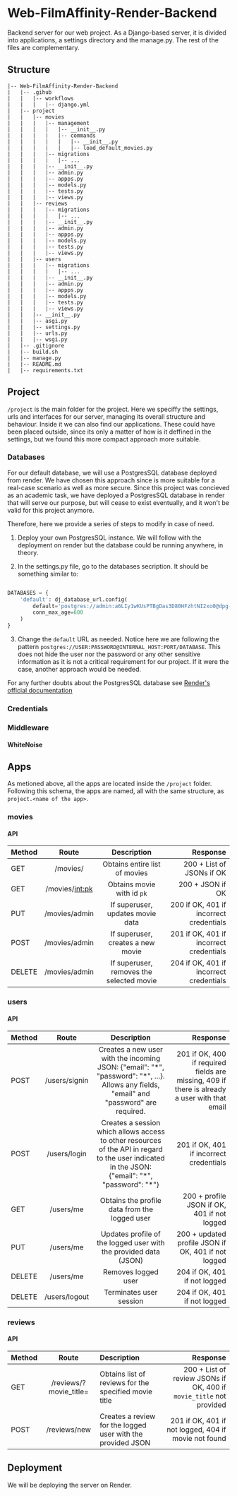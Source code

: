# Web-FilmAffinity-Render-Backend

Backend server for our web project. As a Django-based server, it is divided into applications, a settings directory and the manage.py. The rest of the files are complementary.

## Structure

```
|-- Web-FilmAffinity-Render-Backend
|   |-- .gihub
|   |   |-- workflows
|   |   |   |-- django.yml
|   |-- project
|   |   |-- movies
|   |   |   |-- management
|   |   |   |   |-- __init__.py
|   |   |   |   |-- commands
|   |   |   |   |   |-- __init__.py
|   |   |   |   |   |-- load_default_movies.py
|   |   |   |-- migrations
|   |   |   |   |-- ...
|   |   |   |-- __init__.py
|   |   |   |-- admin.py
|   |   |   |-- appps.py
|   |   |   |-- models.py
|   |   |   |-- tests.py
|   |   |   |-- views.py
|   |   |-- reviews
|   |   |   |-- migrations
|   |   |   |   |-- ...
|   |   |   |-- __init__.py
|   |   |   |-- admin.py
|   |   |   |-- appps.py
|   |   |   |-- models.py
|   |   |   |-- tests.py
|   |   |   |-- views.py
|   |   |-- users
|   |   |   |-- migrations
|   |   |   |   |-- ...
|   |   |   |-- __init__.py
|   |   |   |-- admin.py
|   |   |   |-- appps.py
|   |   |   |-- models.py
|   |   |   |-- tests.py
|   |   |   |-- views.py
|   |   |-- __init__.py
|   |   |-- asgi.py
|   |   |-- settings.py
|   |   |-- urls.py
|   |   |-- wsgi.py
|   |-- .gitignore
|   |-- build.sh
|   |-- manage.py
|   |-- README.md
|   |-- requirements.txt
```

## Project

`/project` is the main folder for the project. Here we speciffy the settings, urls and interfaces for our server, managing its overall structure and behaviour. Inside it we can also find our applications. These could have been placed outside, since its only a matter of how is it deffined in the settings, but we found this more compact approach more suitable.

### Databases

For our default database, we will use a PostgresSQL database deployed from render. We have chosen this approach since is more suitable for a real-case scenario as well as more secure. Since this project was concieved as an academic task, we have deployed a PostgresSQL database in render that will serve our purpose, but will cease to exist eventually, and it won't be valid for this project anymore.

Therefore, here we provide a series of steps to modify in case of need.

1. Deploy your own PostgresSQL instance. We will follow with the deployment on render but the database could be running anywhere, in theory.

2. In the settings.py file, go to the databases secription. It should be something similar to:

```python

DATABASES = {
    'default': dj_database_url.config(
        default='postgres://admin:a6LIy1wKUsPTBgDas3D80HFzhtNI2xo0@dpg-cp1igp8l5elc73ettn70-a.frankfurt-postgres.render.com/default_u7ug',
        conn_max_age=600
    )
}

```

3. Change the `default` URL as needed. Notice here we are following the pattern ``postgres://USER:PASSWORD@INTERNAL_HOST:PORT/DATABASE``. This does not hide the user nor the password or any other sensitive information as it is not a critical requirement for our project. If it were the case, another approach would be needed.

For any further doubts about the PostgresSQL database see [Render's official documentation](https://docs.render.com/databases)

### Credentials

### Middleware

#### WhiteNoise

## Apps

As metioned above, all the apps are located inside the `/project` folder. Following this schema, the apps are named, all with the same structure, as `project.<name of the app>`.

### movies

#### API


| Method | Route              | Description                                   | Response                                               |
|:--------|:----------------:|:---------------------------------------------:|--------------------------------------------------------:|
| GET    | /movies/          | Obtains entire list of movies                 | 200 + List of JSONs if OK                               |
| GET    | /movies/<int:pk>  | Obtains movie with id `pk`                    | 200 + JSON if OK                                        |
| PUT    | /movies/admin     | If superuser, updates movie data              | 200 if OK, 401 if incorrect credentials                 |
| POST   | /movies/admin     | If superuser, creates a new movie             | 201 if OK, 401 if incorrect credentials                 |
| DELETE | /movies/admin     | If superuser, removes the selected movie      | 204 if OK, 401 if incorrect credentials                 |


### users

#### API


| Method  | Route         | Description                                                                   | Response         |
|:--------|:-------------:|:-----------------------------------------------------------------------------:|-----------------:|
| POST   | /users/signin  | Creates a new user with the incoming JSON: {"email": "\*", "password": "\*", ...}. Allows any fields, "email" and "password" are required. | 201 if OK, 400 if required fields are missing, 409 if there is already a user with that email |
| POST   | /users/login   | Creates a session which allows access to other resources of the API in regard to the user indicated in the JSON: {"email": "\*", "password": "\*"} | 201 if OK, 401 if incorrect credentials                                                       |
| GET    | /users/me      | Obtains the profile data from the logged user                                 | 200 + profile JSON if OK, 401 if not logged                                                   |
| PUT    | /users/me      | Updates profile of the logged user with the provided data (JSON)              | 200 + updated profile JSON if OK, 401 if not logged                                           |
| DELETE | /users/me      | Removes logged user                                                           | 204 if OK, 401 if not logged                                                                   |
| DELETE | /users/logout  | Terminates user session                                                       | 204 if OK, 401 if not logged                                                                   |


### reviews

#### API

| Method  | Route                                 | Description                            | Response                                |
|:--------|:-------------------------------------:|:---------------------------------------|----------------------------------------:|
| GET     | /reviews/?movie_title=<movie title>   | Obtains list of reviews for the specified movie title               | 200 + List of review JSONs if OK, 400 if `movie_title` not provided |
| POST    | /reviews/new                          | Creates a review for the logged user with the provided JSON         | 201 if OK, 401 if not logged, 404 if movie not found                      |

## Deployment

We will be deploying the server on Render.
